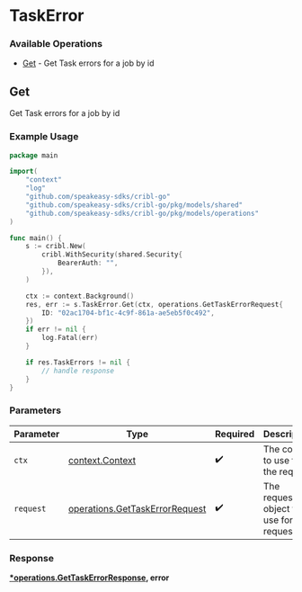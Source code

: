 # TaskError

### Available Operations

* [Get](#get) - Get Task errors for a job by id

## Get

Get Task errors for a job by id

### Example Usage

```go
package main

import(
	"context"
	"log"
	"github.com/speakeasy-sdks/cribl-go"
	"github.com/speakeasy-sdks/cribl-go/pkg/models/shared"
	"github.com/speakeasy-sdks/cribl-go/pkg/models/operations"
)

func main() {
    s := cribl.New(
        cribl.WithSecurity(shared.Security{
            BearerAuth: "",
        }),
    )

    ctx := context.Background()
    res, err := s.TaskError.Get(ctx, operations.GetTaskErrorRequest{
        ID: "02ac1704-bf1c-4c9f-861a-ae5eb5f0c492",
    })
    if err != nil {
        log.Fatal(err)
    }

    if res.TaskErrors != nil {
        // handle response
    }
}
```

### Parameters

| Parameter                                                                        | Type                                                                             | Required                                                                         | Description                                                                      |
| -------------------------------------------------------------------------------- | -------------------------------------------------------------------------------- | -------------------------------------------------------------------------------- | -------------------------------------------------------------------------------- |
| `ctx`                                                                            | [context.Context](https://pkg.go.dev/context#Context)                            | :heavy_check_mark:                                                               | The context to use for the request.                                              |
| `request`                                                                        | [operations.GetTaskErrorRequest](../../models/operations/gettaskerrorrequest.md) | :heavy_check_mark:                                                               | The request object to use for the request.                                       |


### Response

**[*operations.GetTaskErrorResponse](../../models/operations/gettaskerrorresponse.md), error**

